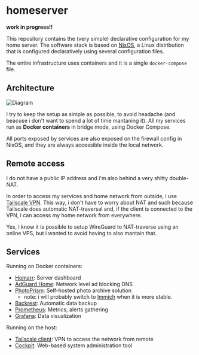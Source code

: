 # homeserver

**work in progress!!**

This repository contains the (very simple) declarative configuration for my home server. The software stack is based on [NixOS](https://nixos.org/),
a Linux distribution that is configured declaratively using several configuration files.

The entire infrastructure uses containers and it is a single `docker-compose` file.

## Architecture

![Diagram](https://github.com/user-attachments/assets/3e03119c-e651-41d3-ae21-92e6a10c9cc5)

I try to keep the setup as simple as possible, to avoid headache (and beacuse i don't want to spend a lot of time mantaning it).
All my services run as **Docker containers** in bridge mode, using Docker Compose.

All ports exposed by services are also exposed on the firewall config in NixOS, and they are always accessible inside the local network.

## Remote access

I do not have a public IP address and i'm also behind a very shitty double-NAT.

In order to access my services and home network from outside, i use [Tailscale VPN](https://tailscale.com/). This way, i don't have to worry about NAT and such because Tailscale
does automatic NAT-traversal and, if the client is connected to the VPN, i can access my home network from everywhere.

Yes, i know it is possible to setup WireGuard to NAT-traverse using an online VPS, but i wanted to avoid having to also mantain that.

## Services

Running on Docker containers:

- [Homarr](https://homarr.dev/): Server dashboard
- [AdGuard Home](https://github.com/AdguardTeam/AdGuardHome): Network level ad blocking DNS
- [PhotoPrism](https://www.photoprism.app/): Self-hosted photo archive solution
  - note: i will probably switch to [Immich](https://immich.app/) when it is more stable.
- [Backrest](https://github.com/garethgeorge/backrest): Automatic data backup
- [Prometheus](https://prometheus.io/): Metrics, alerts gathering
- [Grafana](https://grafana.com/): Data visualization

Running on the host:

- [Tailscale client](https://tailscale.com): VPN to access the network from remote
- [Cockpit](https://cockpit-project.org/): Web-based system administration tool
